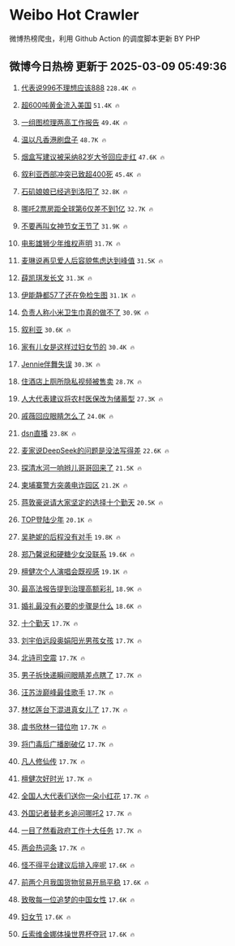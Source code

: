 # Weibo Hot Crawler 



微博热榜爬虫，利用 Github Action 的调度脚本更新 BY PHP 


## 微博今日热榜 更新于 2025-03-09 05:49:36 
1. [代表说996不理想应该888](https://s.weibo.com/weibo?q=%23%E4%BB%A3%E8%A1%A8%E8%AF%B4996%E4%B8%8D%E7%90%86%E6%83%B3%E5%BA%94%E8%AF%A5888%23&t=31&band_rank=1&Refer=top) `228.4K 🔥` 

1. [超600吨黄金流入美国](https://s.weibo.com/weibo?q=%23%E8%B6%85600%E5%90%A8%E9%BB%84%E9%87%91%E6%B5%81%E5%85%A5%E7%BE%8E%E5%9B%BD%23&t=31&band_rank=2&Refer=top) `51.4K 🔥` 

1. [一组图梳理两高工作报告](https://s.weibo.com/weibo?q=%23%E4%B8%80%E7%BB%84%E5%9B%BE%E6%A2%B3%E7%90%86%E4%B8%A4%E9%AB%98%E5%B7%A5%E4%BD%9C%E6%8A%A5%E5%91%8A%23&t=31&band_rank=3&Refer=top) `49.4K 🔥` 

1. [温以凡香港刷盘子](https://s.weibo.com/weibo?q=%E6%B8%A9%E4%BB%A5%E5%87%A1%E9%A6%99%E6%B8%AF%E5%88%B7%E7%9B%98%E5%AD%90&t=31&band_rank=4&Refer=top) `48.7K 🔥` 

1. [烟盒写建议被采纳82岁大爷回应走红](https://s.weibo.com/weibo?q=%23%E7%83%9F%E7%9B%92%E5%86%99%E5%BB%BA%E8%AE%AE%E8%A2%AB%E9%87%87%E7%BA%B382%E5%B2%81%E5%A4%A7%E7%88%B7%E5%9B%9E%E5%BA%94%E8%B5%B0%E7%BA%A2%23&t=31&band_rank=5&Refer=top) `47.6K 🔥` 

1. [叙利亚西部冲突已致超400死](https://s.weibo.com/weibo?q=%23%E5%8F%99%E5%88%A9%E4%BA%9A%E8%A5%BF%E9%83%A8%E5%86%B2%E7%AA%81%E5%B7%B2%E8%87%B4%E8%B6%85400%E6%AD%BB%23&t=31&band_rank=6&Refer=top) `45.4K 🔥` 

1. [石矶娘娘已经逃到洛阳了](https://s.weibo.com/weibo?q=%23%E7%9F%B3%E7%9F%B6%E5%A8%98%E5%A8%98%E5%B7%B2%E7%BB%8F%E9%80%83%E5%88%B0%E6%B4%9B%E9%98%B3%E4%BA%86%23&t=31&band_rank=7&Refer=top) `32.8K 🔥` 

1. [哪吒2票房距全球第6仅差不到1亿](https://s.weibo.com/weibo?q=%23%E5%93%AA%E5%90%922%E7%A5%A8%E6%88%BF%E8%B7%9D%E5%85%A8%E7%90%83%E7%AC%AC6%E4%BB%85%E5%B7%AE%E4%B8%8D%E5%88%B01%E4%BA%BF%23&t=31&band_rank=8&Refer=top) `32.7K 🔥` 

1. [不要再叫女神节女王节了](https://s.weibo.com/weibo?q=%23%E4%B8%8D%E8%A6%81%E5%86%8D%E5%8F%AB%E5%A5%B3%E7%A5%9E%E8%8A%82%E5%A5%B3%E7%8E%8B%E8%8A%82%E4%BA%86%23&t=31&band_rank=9&Refer=top) `31.9K 🔥` 

1. [电影雄狮少年维权声明](https://s.weibo.com/weibo?q=%23%E7%94%B5%E5%BD%B1%E9%9B%84%E7%8B%AE%E5%B0%91%E5%B9%B4%E7%BB%B4%E6%9D%83%E5%A3%B0%E6%98%8E%23&t=31&band_rank=10&Refer=top) `31.7K 🔥` 

1. [麦琳说再见爱人后容貌焦虑达到峰值](https://s.weibo.com/weibo?q=%23%E9%BA%A6%E7%90%B3%E8%AF%B4%E5%86%8D%E8%A7%81%E7%88%B1%E4%BA%BA%E5%90%8E%E5%AE%B9%E8%B2%8C%E7%84%A6%E8%99%91%E8%BE%BE%E5%88%B0%E5%B3%B0%E5%80%BC%23&t=31&band_rank=11&Refer=top) `31.5K 🔥` 

1. [薛凯琪发长文](https://s.weibo.com/weibo?q=%E8%96%9B%E5%87%AF%E7%90%AA%E5%8F%91%E9%95%BF%E6%96%87&t=31&band_rank=12&Refer=top) `31.3K 🔥` 

1. [伊能静都57了还在免检生图](https://s.weibo.com/weibo?q=%E4%BC%8A%E8%83%BD%E9%9D%99%E9%83%BD57%E4%BA%86%E8%BF%98%E5%9C%A8%E5%85%8D%E6%A3%80%E7%94%9F%E5%9B%BE&t=31&band_rank=13&Refer=top) `31.1K 🔥` 

1. [负责人称小米卫生巾真的做不了](https://s.weibo.com/weibo?q=%23%E8%B4%9F%E8%B4%A3%E4%BA%BA%E7%A7%B0%E5%B0%8F%E7%B1%B3%E5%8D%AB%E7%94%9F%E5%B7%BE%E7%9C%9F%E7%9A%84%E5%81%9A%E4%B8%8D%E4%BA%86%23&t=31&band_rank=14&Refer=top) `30.9K 🔥` 

1. [叙利亚](https://s.weibo.com/weibo?q=%E5%8F%99%E5%88%A9%E4%BA%9A&t=31&band_rank=15&Refer=top) `30.6K 🔥` 

1. [家有儿女是这样过妇女节的](https://s.weibo.com/weibo?q=%E5%AE%B6%E6%9C%89%E5%84%BF%E5%A5%B3%E6%98%AF%E8%BF%99%E6%A0%B7%E8%BF%87%E5%A6%87%E5%A5%B3%E8%8A%82%E7%9A%84&t=31&band_rank=16&Refer=top) `30.4K 🔥` 

1. [Jennie伴舞失误](https://s.weibo.com/weibo?q=%23Jennie%E4%BC%B4%E8%88%9E%E5%A4%B1%E8%AF%AF%23&t=31&band_rank=17&Refer=top) `30.3K 🔥` 

1. [住酒店上厕所隐私视频被售卖](https://s.weibo.com/weibo?q=%23%E4%BD%8F%E9%85%92%E5%BA%97%E4%B8%8A%E5%8E%95%E6%89%80%E9%9A%90%E7%A7%81%E8%A7%86%E9%A2%91%E8%A2%AB%E5%94%AE%E5%8D%96%23&t=31&band_rank=18&Refer=top) `28.7K 🔥` 

1. [人大代表建议将农村医保改为储蓄型](https://s.weibo.com/weibo?q=%23%E4%BA%BA%E5%A4%A7%E4%BB%A3%E8%A1%A8%E5%BB%BA%E8%AE%AE%E5%B0%86%E5%86%9C%E6%9D%91%E5%8C%BB%E4%BF%9D%E6%94%B9%E4%B8%BA%E5%82%A8%E8%93%84%E5%9E%8B%23&t=31&band_rank=19&Refer=top) `27.3K 🔥` 

1. [戚薇回应眼睛怎么了](https://s.weibo.com/weibo?q=%E6%88%9A%E8%96%87%E5%9B%9E%E5%BA%94%E7%9C%BC%E7%9D%9B%E6%80%8E%E4%B9%88%E4%BA%86&t=31&band_rank=20&Refer=top) `24.0K 🔥` 

1. [dsn直播](https://s.weibo.com/weibo?q=%23dsn%E7%9B%B4%E6%92%AD%23&t=31&band_rank=21&Refer=top) `23.8K 🔥` 

1. [麦家说DeepSeek的问题是没法写得差](https://s.weibo.com/weibo?q=%23%E9%BA%A6%E5%AE%B6%E8%AF%B4DeepSeek%E7%9A%84%E9%97%AE%E9%A2%98%E6%98%AF%E6%B2%A1%E6%B3%95%E5%86%99%E5%BE%97%E5%B7%AE%23&t=31&band_rank=22&Refer=top) `22.6K 🔥` 

1. [探清水河一响辫儿哥哥回来了](https://s.weibo.com/weibo?q=%23%E6%8E%A2%E6%B8%85%E6%B0%B4%E6%B2%B3%E4%B8%80%E5%93%8D%E8%BE%AB%E5%84%BF%E5%93%A5%E5%93%A5%E5%9B%9E%E6%9D%A5%E4%BA%86%23&t=31&band_rank=23&Refer=top) `21.5K 🔥` 

1. [柬埔寨警方突袭电诈园区](https://s.weibo.com/weibo?q=%23%E6%9F%AC%E5%9F%94%E5%AF%A8%E8%AD%A6%E6%96%B9%E7%AA%81%E8%A2%AD%E7%94%B5%E8%AF%88%E5%9B%AD%E5%8C%BA%23&t=31&band_rank=24&Refer=top) `21.2K 🔥` 

1. [蒋敦豪说请大家坚定的选择十个勤天](https://s.weibo.com/weibo?q=%23%E8%92%8B%E6%95%A6%E8%B1%AA%E8%AF%B4%E8%AF%B7%E5%A4%A7%E5%AE%B6%E5%9D%9A%E5%AE%9A%E7%9A%84%E9%80%89%E6%8B%A9%E5%8D%81%E4%B8%AA%E5%8B%A4%E5%A4%A9%23&t=31&band_rank=25&Refer=top) `20.5K 🔥` 

1. [TOP登陆少年](https://s.weibo.com/weibo?q=%23TOP%E7%99%BB%E9%99%86%E5%B0%91%E5%B9%B4%23&t=31&band_rank=26&Refer=top) `20.1K 🔥` 

1. [吴艳妮的后程没有对手](https://s.weibo.com/weibo?q=%23%E5%90%B4%E8%89%B3%E5%A6%AE%E7%9A%84%E5%90%8E%E7%A8%8B%E6%B2%A1%E6%9C%89%E5%AF%B9%E6%89%8B%23&t=31&band_rank=27&Refer=top) `19.8K 🔥` 

1. [郑乃馨说和硬糖少女没联系](https://s.weibo.com/weibo?q=%23%E9%83%91%E4%B9%83%E9%A6%A8%E8%AF%B4%E5%92%8C%E7%A1%AC%E7%B3%96%E5%B0%91%E5%A5%B3%E6%B2%A1%E8%81%94%E7%B3%BB%23&t=31&band_rank=28&Refer=top) `19.6K 🔥` 

1. [檀健次个人演唱会既视感](https://s.weibo.com/weibo?q=%23%E6%AA%80%E5%81%A5%E6%AC%A1%E4%B8%AA%E4%BA%BA%E6%BC%94%E5%94%B1%E4%BC%9A%E6%97%A2%E8%A7%86%E6%84%9F%23&t=31&band_rank=29&Refer=top) `19.1K 🔥` 

1. [最高法报告提到治理高额彩礼](https://s.weibo.com/weibo?q=%23%E6%9C%80%E9%AB%98%E6%B3%95%E6%8A%A5%E5%91%8A%E6%8F%90%E5%88%B0%E6%B2%BB%E7%90%86%E9%AB%98%E9%A2%9D%E5%BD%A9%E7%A4%BC%23&t=31&band_rank=30&Refer=top) `18.9K 🔥` 

1. [婚礼最没有必要的步骤是什么](https://s.weibo.com/weibo?q=%23%E5%A9%9A%E7%A4%BC%E6%9C%80%E6%B2%A1%E6%9C%89%E5%BF%85%E8%A6%81%E7%9A%84%E6%AD%A5%E9%AA%A4%E6%98%AF%E4%BB%80%E4%B9%88%23&t=31&band_rank=31&Refer=top) `18.6K 🔥` 

1. [十个勤天](https://s.weibo.com/weibo?q=%E5%8D%81%E4%B8%AA%E5%8B%A4%E5%A4%A9&t=31&band_rank=32&Refer=top) `17.7K 🔥` 

1. [刘宇伯远段奥娟阳光男孩女孩](https://s.weibo.com/weibo?q=%23%E5%88%98%E5%AE%87%E4%BC%AF%E8%BF%9C%E6%AE%B5%E5%A5%A5%E5%A8%9F%E9%98%B3%E5%85%89%E7%94%B7%E5%AD%A9%E5%A5%B3%E5%AD%A9%23&t=31&band_rank=33&Refer=top) `17.7K 🔥` 

1. [北诗司空震](https://s.weibo.com/weibo?q=%E5%8C%97%E8%AF%97%E5%8F%B8%E7%A9%BA%E9%9C%87&t=31&band_rank=34&Refer=top) `17.7K 🔥` 

1. [男子拆快递瞬间眼睛差点瞎了](https://s.weibo.com/weibo?q=%23%E7%94%B7%E5%AD%90%E6%8B%86%E5%BF%AB%E9%80%92%E7%9E%AC%E9%97%B4%E7%9C%BC%E7%9D%9B%E5%B7%AE%E7%82%B9%E7%9E%8E%E4%BA%86%23&t=31&band_rank=35&Refer=top) `17.7K 🔥` 

1. [汪苏泷巅峰最佳歌手](https://s.weibo.com/weibo?q=%23%E6%B1%AA%E8%8B%8F%E6%B3%B7%E5%B7%85%E5%B3%B0%E6%9C%80%E4%BD%B3%E6%AD%8C%E6%89%8B%23&t=31&band_rank=36&Refer=top) `17.7K 🔥` 

1. [林忆莲台下混进真女儿了](https://s.weibo.com/weibo?q=%E6%9E%97%E5%BF%86%E8%8E%B2%E5%8F%B0%E4%B8%8B%E6%B7%B7%E8%BF%9B%E7%9C%9F%E5%A5%B3%E5%84%BF%E4%BA%86&t=31&band_rank=37&Refer=top) `17.7K 🔥` 

1. [虞书欣林一错位吻](https://s.weibo.com/weibo?q=%23%E8%99%9E%E4%B9%A6%E6%AC%A3%E6%9E%97%E4%B8%80%E9%94%99%E4%BD%8D%E5%90%BB%23&t=31&band_rank=38&Refer=top) `17.7K 🔥` 

1. [将门毒后广播剧破亿](https://s.weibo.com/weibo?q=%23%E5%B0%86%E9%97%A8%E6%AF%92%E5%90%8E%E5%B9%BF%E6%92%AD%E5%89%A7%E7%A0%B4%E4%BA%BF%23&t=31&band_rank=39&Refer=top) `17.7K 🔥` 

1. [凡人修仙传](https://s.weibo.com/weibo?q=%23%E5%87%A1%E4%BA%BA%E4%BF%AE%E4%BB%99%E4%BC%A0%23&t=31&band_rank=40&Refer=top) `17.7K 🔥` 

1. [檀健次好时光](https://s.weibo.com/weibo?q=%23%E6%AA%80%E5%81%A5%E6%AC%A1%E5%A5%BD%E6%97%B6%E5%85%89%23&t=31&band_rank=41&Refer=top) `17.7K 🔥` 

1. [全国人大代表们送你一朵小红花](https://s.weibo.com/weibo?q=%23%E5%85%A8%E5%9B%BD%E4%BA%BA%E5%A4%A7%E4%BB%A3%E8%A1%A8%E4%BB%AC%E9%80%81%E4%BD%A0%E4%B8%80%E6%9C%B5%E5%B0%8F%E7%BA%A2%E8%8A%B1%23&t=31&band_rank=42&Refer=top) `17.7K 🔥` 

1. [外国记者替老乡追问哪吒2](https://s.weibo.com/weibo?q=%23%E5%A4%96%E5%9B%BD%E8%AE%B0%E8%80%85%E6%9B%BF%E8%80%81%E4%B9%A1%E8%BF%BD%E9%97%AE%E5%93%AA%E5%90%922%23&t=31&band_rank=43&Refer=top) `17.7K 🔥` 

1. [一目了然看政府工作十大任务](https://s.weibo.com/weibo?q=%23%E4%B8%80%E7%9B%AE%E4%BA%86%E7%84%B6%E7%9C%8B%E6%94%BF%E5%BA%9C%E5%B7%A5%E4%BD%9C%E5%8D%81%E5%A4%A7%E4%BB%BB%E5%8A%A1%23&t=31&band_rank=44&Refer=top) `17.7K 🔥` 

1. [两会热词条](https://s.weibo.com/weibo?q=%23%E4%B8%A4%E4%BC%9A%E7%83%AD%E8%AF%8D%E6%9D%A1%23&t=31&band_rank=45&Refer=top) `17.7K 🔥` 

1. [怪不得平台建议后排入座呢](https://s.weibo.com/weibo?q=%E6%80%AA%E4%B8%8D%E5%BE%97%E5%B9%B3%E5%8F%B0%E5%BB%BA%E8%AE%AE%E5%90%8E%E6%8E%92%E5%85%A5%E5%BA%A7%E5%91%A2&t=31&band_rank=46&Refer=top) `17.6K 🔥` 

1. [前两个月我国货物贸易开局平稳](https://s.weibo.com/weibo?q=%23%E5%89%8D%E4%B8%A4%E4%B8%AA%E6%9C%88%E6%88%91%E5%9B%BD%E8%B4%A7%E7%89%A9%E8%B4%B8%E6%98%93%E5%BC%80%E5%B1%80%E5%B9%B3%E7%A8%B3%23&t=31&band_rank=47&Refer=top) `17.6K 🔥` 

1. [致敬每一位追梦的中国女性](https://s.weibo.com/weibo?q=%23%E8%87%B4%E6%95%AC%E6%AF%8F%E4%B8%80%E4%BD%8D%E8%BF%BD%E6%A2%A6%E7%9A%84%E4%B8%AD%E5%9B%BD%E5%A5%B3%E6%80%A7%23&t=31&band_rank=48&Refer=top) `17.6K 🔥` 

1. [妇女节](https://s.weibo.com/weibo?q=%23%E5%A6%87%E5%A5%B3%E8%8A%82%23&t=31&band_rank=49&Refer=top) `17.6K 🔥` 

1. [丘索维金娜体操世界杯夺冠](https://s.weibo.com/weibo?q=%23%E4%B8%98%E7%B4%A2%E7%BB%B4%E9%87%91%E5%A8%9C%E4%BD%93%E6%93%8D%E4%B8%96%E7%95%8C%E6%9D%AF%E5%A4%BA%E5%86%A0%23&t=31&band_rank=50&Refer=top) `17.6K 🔥` 


